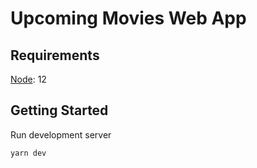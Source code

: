 # Upcoming Movies Web App

## Requirements
[Node](http://nodejs.org): 12

## Getting Started
Run development server

``` sh
yarn dev
```
